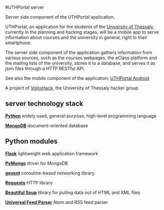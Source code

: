 #UTHPortal server

Server side component of the UTHPortal application.

UTHPortal, an application for the students of the [University of Thessaly](http://www.uth.gr/), currently in the planning and hacking stages, will be a mobile app to serve information about courses and the university in general, right to their smartphone.

The server side component of the application gathers information from various sources, such as the courses webpages, the eClass platform and the mailing lists of the university, stores it to a database, and serves it as json files through a HTTP RESTful API.

See also the mobile component of the application: [UTHPortal Android](https://github.com/VolosHack/UTHPortal-Android)

A project of [VolosHack](http://voloshack.tk/), the University of Thessaly hacker group.

server technology stack
---
**[Python](https://www.python.org/)** widely used, general-purpose, high-level programming language

**[MongoDB](https://www.mongodb.org/)** document-oriented database

Python modules
---
**[Flask](http://flask.pocoo.org/)** lightweight web application framework

**[PyMongo](http://api.mongodb.org/python/current/)** driver for MongoDB

**[gevent](http://www.gevent.org/)** coroutine-based networking library

**[Requests](http://docs.python-requests.org/)** HTTP library

**[Beautiful Soup](http://www.crummy.com/software/BeautifulSoup/)** library for pulling data out of HTML and XML files

**[Universal Feed Parser](https://pythonhosted.org/feedparser/)** Atom and RSS feed parser
